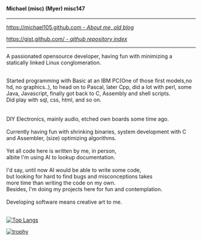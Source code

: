 <!-- <img align="right" height="240px" src="me-320px.png"> 
-->

#### Michael (misc) (Myer) misc147


<hr>

<!-- *====================================* -->

[https://michael105.github.com - *About me, old blog*](https://michael105.github.io)


[https://gist.github.com/ - *github repository index*](https://gisfft.github.com/8481222f07035e568d774c4d6e0b51ef)


<hr>

<!-- *====================================* -->

A passionated opensource developer, 
having fun with minimizing a statically linked 
Linux conglomeration.<br>

<br>
Started programming with Basic at an IBM PC(One of those first models,no hd, no graphics..), to head on to Pascal, later Cpp, did a lot with perl, some Java, Javascript, finally got back to C, Assembly and shell scripts.
<br>
Did play with sql, css, html, and so on.<br>
<br><br>
DIY Electronics, mainly audio, etched own boards some time ago.<br><br>
Currently having fun with shrinking binaries, system development with C and Assembler, (size) optimizing algorithms.<br> 
<br>
Yet all code here is written by me, in person,<br>
albite I'm using AI to lookup documentation.<br>
<br>
I'd say, until now AI would be able to write some code, <br>
but looking for hard to find bugs and misconceptions takes <br>more time than writing the code 
on my own.<br>
Besides, I'm doing my projects here for fun and contemplation.<br>
<br>
Developing software means creative art to me.<br>

<br>



<!--
Sometimes wondering about the development of IT - instead of getting "better", in the meaning of faster and being able to be more productive -
there seems to be a shiny interface more worth, than just being useful.<br>
At least for text processing, and development..<br><br>-->
<!--
<pre>
Love playing with the surreality of heisenbugs. they are, and they are not. and nice.
Getting bitten is part of interesting art.
  
      ****       /------\    /--\ - 
    * O o *   /\/Heisen  \--/    \/\/\/\/\-
    *  |  *  <<<<   Bugs   your mind  >>>> << -
    *`~~~'*   \/\ byte   /--\    /\/\/\/\/-
    **   **      \------/    \--/ -  
      ***
    miSc23

      To bug, or not to bug  --- 祝您有美好的一天！
  </pre>
I better stop that.

Does anyone know, how the weather is going to be? 
-->
<!--
[![GitHub stats](https://github-readme-stats.vercel.app/api?username=michael105&include_all_commits=true&theme=blue-green)](https://github.com/anuraghazra/github-readme-stats) 
-->
[![Top Langs](https://github-readme-stats.vercel.app/api/top-langs/?username=michael105&theme=blue-green&exclude_repo=home,docu-c,libc-manpages,michael105.github.io,weblinks&layout=compact&langs_count=8)](https://github.com/anuraghazra/github-readme-stats) 

[![trophy](https://github-profile-trophy.vercel.app/?username=michael105&theme=darkhub&column=4&row=2)](trophy)  
<!--
-->

<!--
<img align="right" height="240px" src="comics-cow-aliens-reverse-6173535.jpeg"> 
<br> 

<pre>
  
▒▓▓▓▓▓▓▓▓▓▓▓▓▓▓▓▓▓▓▓▓▓▓▓▓▓▓▓▓▓▓▓▓▓▓▓▓▓▓▓▓▓▓▓▓▓▓▓▓▓▓▓▓▓▓▓▓▓▓▓▓▓▓▓▓▓▓▓▓▓▓▓▓▓▓▓▓▓▒
▓█████████████████████████████████████████████████████████████████████████████▓
▓████████████████████████████████████     ████████████████████████████████████▓
▓███████████████████████████████████▓▓███▓▓███████████████████████████████████▓
▓████████████████████████████████▓            ████████████████████████████████▓
▓██████████████████████████████████████████████ ██████████████████████████████▓
▓██████████████████████████████   ░░░░░░░░░░    ██████████████████████████████▓
▓███████████████████████████  ███▒░▒▓▓▓▓▓▓▓▒ ████   ██████████████████████████▓
▓█████████████████████████ ░▒▒ ███▓ ░▒▓▓▓▒▒ ███ ░▒▓▒ ▒████████████████████████▓
▓███████████████████████ ░▒▓▓▓▒░ ████ ░▒▒ ▓██ ░▒▓▓▓▓▓▒ ███████████████████████▓
▓█████████████████████▒░▒▓▓▓▓▓▓▓▒░ ████ ▒███ ▒▓▓▓▓▓▓▓▓▒░ █████████████████████▓
▓███████████████████    ░░░░░░░░░░   ████    ░░░░░░░░░░░   ███████████████████▓
▓█████████████████ ███████████████████ █████████████████████ █████████████████▓
▓███████████████░░░░░░░░░░░░░░░░░░░░░░░██ ░░░░░░░░░░░░░░░░░░░ ▒███████████████▓
▓█████████████ ░▒▓▓▓▓▓▓▓▓▓▓▓▓▓▓▓▓▓▓▓▓▒▒██ ▓▓▓▓▓▓▓▓▓▓▓▓▓▓▓▓▓▓▓▒▒ ▓█████████████▓
▓███████████  ▒▓▓▓▓▓▓▓▓▓▓▓▓▓▓▓▓▓▓▓▓▓▓▒▒██ ▓▓▓▓▓▓▓▓▓▓▓▓▓▓▓▓▓▓▓▓▓▒░ ████████████▓
▓█████████░  ░░░░░░░░░░░░░░░░░░░░░░░░ ░██ ░░░░░░░░░░░░░░░░░░░░░░░   ██████████▓
▓█████████████████████████████████████████████████████████████████████████████▓
▓███████████████████▒█████▒  █▓ ██████ ███ ██████ █████████░██████████▓███████▓
▓███████          ██ ██   ▒███  ██████ █    ▒███  █         █          ███████▓
▓███████          ██    ██████         █▒ ██  ██▓ █         █████  ███████████▓
▓████████░███████  █ ██    █████ ▒▒▒▓▓ ▓  ███▓    █  ██████ █████  ███████████▓
▓███████████████████████████░████████████▓████████████████████████████████████▓
▓██████  ██  ██████  ▓█ ██ █ ████ ████████████  █░██  ████ █ █  ▓██ ███▒██████▓
▓██████   ░ ▓█ ░  ██  █ █ ███     ▓ █ ███████ █ ██ █ ▒███     ░ █   █░   █████▓
▓████████████████████████▓█ ▒████████ █▓ ███▒█ ▒█▒ ██▓█ ██████████████████████▓
▓█████████████████████████████████████████████████████████████████████████████▓
▒▓▓▓▓▓▓▓▓▓▓▓▓▓▓▓▓▓▓▓▓▓▓▓▓▓▓▓▓▓▓▓▓▓▓▓▓▓▓▓▓▓▓▓▓▓▓▓▓▓▓▓▓▓▓▓▓▓▓▓▓▓▓▓▓▓▓▓▓▓▓▓▓▓▓▓▓▓▒

</pre>
-->
<!--  
▒▓▓▓▓▓▓▓▓▓▓▓▓▓▓▓▓▓▓▓▓▓▓▓▓▓▓▓▓▓▓▓▓▓▓▓▓▓▓▓▓▓▓▓▓▓▓▓▓▓▓▓▓▓▓▓▓▓▓▓▓▓▓▓▓▓▓▓▓▓▓▓▓▓▓▓▓▓▓▓▓▓▓▓▓▓▓▓▓▓▓▓▓▓▓▓▓▓▒
▓█████████████████████████████████████████████████████████████████████████████████████████████████▓
▓█████████████████████████████████████████████████████████████████████████████████████████████████▓
▓██████████████████████████████████████████████     ██████████████████████████████████████████████▓
▓█████████████████████████████████████████████▓▓███▓▓█████████████████████████████████████████████▓
▓██████████████████████████████████████████▓            ██████████████████████████████████████████▓
▓████████████████████████████████████████████████████████ ████████████████████████████████████████▓
▓████████████████████████████████████████   ░░░░░░░░░░    ████████████████████████████████████████▓
▓█████████████████████████████████████  ███▒░▒▓▓▓▓▓▓▓▒ ████   ████████████████████████████████████▓
▓███████████████████████████████████ ░▒▒ ███▓ ░▒▓▓▓▒▒ ███ ░▒▓▒ ▒██████████████████████████████████▓
▓█████████████████████████████████ ░▒▓▓▓▒░ ████ ░▒▒ ▓██ ░▒▓▓▓▓▓▒ █████████████████████████████████▓
▓███████████████████████████████▒░▒▓▓▓▓▓▓▓▒░ ████ ▒███ ▒▓▓▓▓▓▓▓▓▒░ ███████████████████████████████▓
▓█████████████████████████████    ░░░░░░░░░░   ████    ░░░░░░░░░░░   █████████████████████████████▓
▓███████████████████████████ ███████████████████ █████████████████████ ███████████████████████████▓
▓█████████████████████████░░░░░░░░░░░░░░░░░░░░░░░██ ░░░░░░░░░░░░░░░░░░░ ▒█████████████████████████▓
▓███████████████████████ ░▒▓▓▓▓▓▓▓▓▓▓▓▓▓▓▓▓▓▓▓▓▒▒██ ▓▓▓▓▓▓▓▓▓▓▓▓▓▓▓▓▓▓▓▒▒ ▓███████████████████████▓
▓█████████████████████  ▒▓▓▓▓▓▓▓▓▓▓▓▓▓▓▓▓▓▓▓▓▓▓▒▒██ ▓▓▓▓▓▓▓▓▓▓▓▓▓▓▓▓▓▓▓▓▓▒░ ██████████████████████▓
▓███████████████████░  ░░░░░░░░░░░░░░░░░░░░░░░░ ░██ ░░░░░░░░░░░░░░░░░░░░░░░   ████████████████████▓
▓█████████████████████████████████████████████████████████████████████████████████████████████████▓
▓█████████████████████████████▒█████▒  █▓ ██████ ███ ██████ █████████░██████████▓█████████████████▓
▓█████████████████          ██ ██   ▒███  ██████ █    ▒███  █         █          █████████████████▓
▓█████████████████          ██    ██████         █▒ ██  ██▓ █         █████  █████████████████████▓
▓██████████████████░███████  █ ██    █████ ▒▒▒▓▓ ▓  ███▓    █  ██████ █████  █████████████████████▓
▓█████████████████████████████████████░████████████▓██████████████████████████████████████████████▓
▓████████████████  ██  ██████  ▓█ ██ █ ████ ████████████  █░██  ████ █ █  ▓██ ███▒████████████████▓
▓████████████████   ░ ▓█ ░  ██  █ █ ███     ▓ █ ███████ █ ██ █ ▒███     ░ █   █░   ███████████████▓
▓██████████████████████████████████▓█ ▒████████ █▓ ███▒█ ▒█▒ ██▓█ ████████████████████████████████▓
▓█████████████████████████████████████████████████████████████████████████████████████████████████▓
▓█████████████████████████████████████████████████████████████████████████████████████████████████▓
▒▓▓▓▓▓▓▓▓▓▓▓▓▓▓▓▓▓▓▓▓▓▓▓▓▓▓▓▓▓▓▓▓▓▓▓▓▓▓▓▓▓▓▓▓▓▓▓▓▓▓▓▓▓▓▓▓▓▓▓▓▓▓▓▓▓▓▓▓▓▓▓▓▓▓▓▓▓▓▓▓▓▓▓▓▓▓▓▓▓▓▓▓▓▓▓▓▓▒
  
-->
<!--
<br>
<code>I have not seen a cow,</code>
<br><code>but only a part which tells me a cow is there;</code> <br> <code>for all the cows I ever saw had hoofs...</code><br>
  (M.Porter: Applied Psychology for Nurses)
<br>
<br>
 Oh freddled gruntbuggly,
Thy micturations are to me, (with big yawning)
As plurdled gabbleblotchits, in midsummer morning
On a lurgid bee,
That mordiously hath blurted out,
Its earted jurtles, grumbling
Into a rancid festering confectious organ squealer.
(Prostetnic Vogon Jeltz: Collected Poetry)
-->
<!-- <em>
Now the jurpling slayjid agrocrustles,
Are slurping hagrilly up the axlegrurts,
And living glupules frart and stipulate,
Like jowling meated liverslime,
Groop, I implore thee, my foonting turlingdromes,
And hooptiously drangle me,
With crinkly bindlewurdles,mashurbitries.
Or else I shall rend thee in the gobberwarts with my blurglecruncheon,
See if I don't! </em>(Prostetnic Vogon Jeltz: Collected Poetry)
</em> -->
